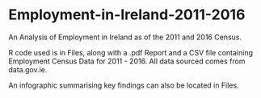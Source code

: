 # Employment-in-Ireland-2011-2016
An Analysis of Employment in Ireland as of the 2011 and 2016 Census.

R code used is in Files, along with a .pdf Report and a CSV file containing Employment Census Data for 2011 - 2016. All data sourced comes from data.gov.ie.

An infographic summarising key findings can also be located in Files.
